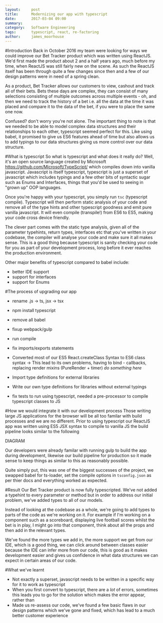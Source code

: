```yaml
---
layout:     post
title:      Modernizing our app with typescript
date:       2017-03-04 09:00
summary:
category:   Software Engineering
tags:       typescript, react, re-factoring
author:     james_moorhouse
---
```


#Introduction
Back in October 2016 my team were looking for ways we could improve our Bet Tracker product which was written using ReactJS. We'd first made the product about 2 and a half years ago, much before my time, when ReactJS was still fairly new on the scene. As such the ReactJS itself has been through quite a few changes since then and a few of our design patterns were in need of a spring clean.

As a product, Bet Tracker allows our customers to view, cashout and track all of their bets. Bets these days are complex, they can consist of many selections consisting of multiple outcomes across multiple events - oh, and then we need to track the history of a bet i.e. all the data at the time it was placed and compare it to the data of the bet, if you were to place the same one now.

Confused? don't worry you're not alone. The important thing to note is that we needed to be able to model complex data structures and their relationships to each other, typescript seemed perfect for this. Like using babel, it promised to give us ES6 features ahead of time but also allows us to add typings to our data structures giving us more control over our data structure.

#What is typescript
So what is typescript and what does it really do? Well, it's an open source language created by Microsoft https://github.com/Microsoft/TypeScript/ which compiles down into vanilla javascript. Javascript is itself typescript, typescript is just a superset of javascript which includes typings and a few other bits of syntactic sugar such as Enums and Interfaces, things that you'd be used to seeing in "grown up" OOP languages.

Once you're happy with your typescript, you simply run `tsc` (typescript compile). Typescript will then perform static analysis of your code and remove all of the type hints and other typescript goodness and emit pure vanilla javascript. It will even compile (transpile!) from ES6 to ES5, making your code cross device friendly.

The clever part comes with the static type analysis, given all of the parameter typehints, return types, interfaces etc that you've written in your codebase, the compiler will analyse your code and make sure it all makes sense. This is a good thing because typescript is sanity checking your code for you as part of your development process, long before it ever reaches the production environment.

Other major benefits of typescript compared to babel include:
- better IDE support
- support for interfaces
- support for Enums

#The process of upgrading our app
- rename .js -> ts, jsx -> tsx
- npm install typescript
- remove all babel
- fixup webpack/gulp

- run compile

- fix imports/exports statements
- Converted most of our ES5 React.createClass Syntax to ES6 class syntax -> This lead to its own problems, having to bind - callbacks, replacing render mixins (PureRender + timer) *do something here*
- Import type definitions for external libraries
- Write our own type definitions for libraries without external typings
- fix tests to run using typescript, needed a pre-processor to compile typescript classes to JS



#How we would integrate it with our development process
Those writing large JS applications for the browser will be all too familar with build processes and we are no different. Prior to using typescript our ReactJS app was written using ES5 JSX syntax to compile to vanilla JS the build pipeline looks similar to the following

DIAGRAM

Our developers were already familar with running gulp to build the app during development, likewise our build pipeline for production so it made sense to keep things as similar to this as reasonably possible.

Quite simply put, this was one of the biggest successes of the project, we swapped babel for ts-loader, set the compile options in `tsconfig.json` as per thier docs and everything worked as expected.

#Result
Our Bet Tracker product is now fully typescripted. We've not added a typehint to every parameter or method but in order to address our initial problem, we've added types to all of our models.

Instead of looking at the codebase as a whole, we're going to add types to parts of the code as we're working on it. For example if I'm working on a component such as a scoreboard, displaying live football scores whilst the bet is in play, I might go into that component, think about all the props and then add in the relevant types.

We've found the more types we add in, the more support we get from our IDE, which is a good thing, we can click around between classes easier because the IDE can infer more from our code, this is good as it makes development easier and gives us confidence in what data structures we can expect in certain areas of our code.


#What we've learnt
- Not exactly a superset, javascript needs to be written in a specific way for it to work as typescript
- When you first convert to typescript, there are a *lot* of errors, sometimes this leads you to go for the solution which makes the error appear, rather than
- Made us re-assess our code, we've found a few basic flaws in our design patterns which we've gone and fixed, which has lead to a much better customer experience
